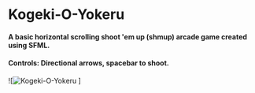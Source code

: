 # Kogeki-O-Yokeru

#### A basic horizontal scrolling shoot 'em up (shmup) arcade game created using SFML.

#### Controls: Directional arrows, spacebar to shoot.

![![Kogeki-O-Yokeru](https://github.com/IrfanHuseyin/Kogeki-O-Yokeru/assets/99550596/2836b972-c7bb-4bae-90c6-a9b31752ce10)
]
